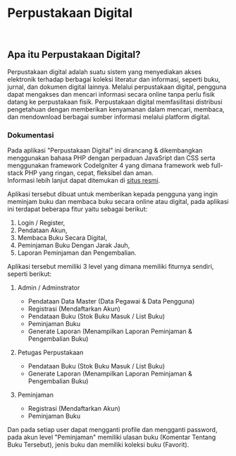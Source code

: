 # Perpustakaan Digital

<br>

## Apa itu Perpustakaan Digital?

Perpustakaan digital adalah suatu sistem yang menyediakan akses elektronik terhadap berbagai koleksi literatur dan informasi, seperti buku, jurnal, dan dokumen digital lainnya. Melalui perpustakaan digital, pengguna dapat mengakses dan mencari informasi secara online tanpa perlu fisik datang ke perpustakaan fisik. Perpustakaan digital memfasilitasi distribusi pengetahuan dengan memberikan kenyamanan dalam mencari, membaca, dan mendownload berbagai sumber informasi melalui platform digital.

### Dokumentasi

Pada aplikasi "Perpustakaan Digital" ini dirancang & dikembangkan menggunakan bahasa PHP dengan perpaduan JavaSript dan CSS serta menggunakan framework CodeIgniter 4 yang dimana framework web full-stack PHP yang ringan, cepat, fleksibel dan aman. <br>
Informasi lebih lanjut dapat ditemukan di [situs resmi](http://codeigniter.com). 

Aplikasi tersebut dibuat untuk memberikan kepada pengguna yang ingin meminjam buku dan membaca buku secara online atau digital, pada aplikasi ini terdapat beberapa fitur yaitu sebagai berikut:
1. Login / Register,
2. Pendataan Akun,
3. Membaca Buku Secara Digital,
4. Peminjaman Buku Dengan Jarak Jauh,
5. Laporan Peminjaman dan Pengembalian.

Aplikasi tersebut memiliki 3 level yang dimana memiliki fiturnya sendiri, seperti berikut:
1. Admin / Adminstrator
   - Pendataan Data Master (Data Pegawai & Data Pengguna)
   - Registrasi (Mendaftarkan Akun)
   - Pendataan Buku (Stok Buku Masuk / List Buku)
   - Peminjaman Buku
   - Generate Laporan (Menampilkan Laporan Peminjaman & Pengembalian Buku)
     
2. Petugas Perpustakaan
   - Pendataan Buku (Stok Buku Masuk / List Buku)
   - Generate Laporan (Menampilkan Laporan Peminjaman & Pengembalian Buku)

3. Peminjaman
   - Registrasi (Mendaftarkan Akun)
   - Peminjaman Buku
  
Dan pada setiap user dapat mengganti profile dan mengganti password, pada akun level "Peminjaman" memiliki ulasan buku (Komentar Tentang Buku Tersebut), jenis buku dan memiliki koleksi buku (Favorit). 
